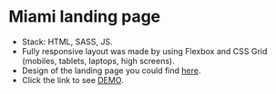 # Miami landing page

- Stack: HTML, SASS, JS. 
- Fully responsive layout was made by using Flexbox and CSS Grid (mobiles, tablets, laptops, high screens). 
- Design of the landing page you could find [here](https://www.figma.com/file/nHz8bflIwJaWP3P99vKTH5/miami_home_new).
- Click the link to see [DEMO](https://oleksiy-pochkayev.github.io/layout_miami/).
